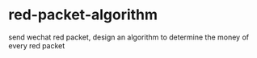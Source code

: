 # red-packet-algorithm
send wechat red packet, design an algorithm to determine the money of every red packet
